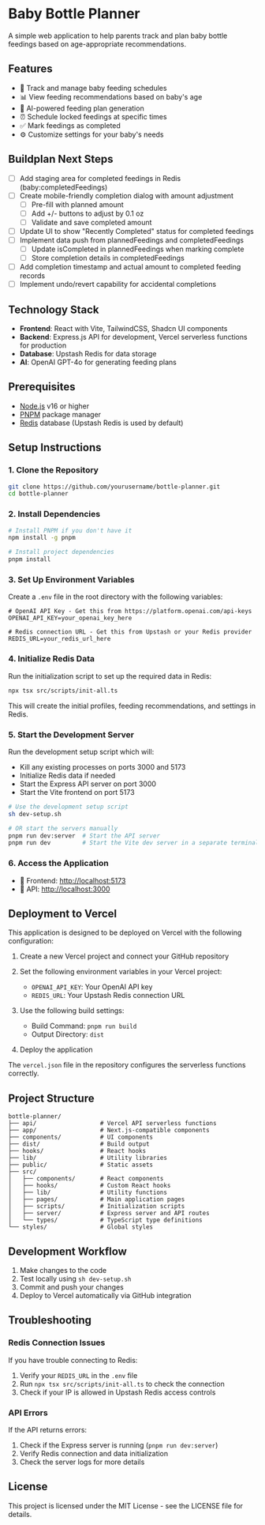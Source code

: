 # Baby Bottle Planner

A simple web application to help parents track and plan baby bottle feedings based on age-appropriate recommendations.

## Features

- 📱 Track and manage baby feeding schedules
- 📊 View feeding recommendations based on baby's age
- 🤖 AI-powered feeding plan generation
- ⏰ Schedule locked feedings at specific times
- ✅ Mark feedings as completed
- ⚙️ Customize settings for your baby's needs


## Buildplan Next Steps

- [ ] Add staging area for completed feedings in Redis (baby:completedFeedings)
- [ ] Create mobile-friendly completion dialog with amount adjustment
  - [ ] Pre-fill with planned amount
  - [ ] Add +/- buttons to adjust by 0.1 oz
  - [ ] Validate and save completed amount
- [ ] Update UI to show "Recently Completed" status for completed feedings
- [ ] Implement data push from plannedFeedings and completedFeedings
  - [ ] Update isCompleted in plannedFeedings when marking complete
  - [ ] Store completion details in completedFeedings
- [ ] Add completion timestamp and actual amount to completed feeding records
- [ ] Implement undo/revert capability for accidental completions

## Technology Stack

- **Frontend**: React with Vite, TailwindCSS, Shadcn UI components
- **Backend**: Express.js API for development, Vercel serverless functions for production
- **Database**: Upstash Redis for data storage
- **AI**: OpenAI GPT-4o for generating feeding plans

## Prerequisites

- [Node.js](https://nodejs.org/) v16 or higher
- [PNPM](https://pnpm.io/) package manager
- [Redis](https://redis.io/) database (Upstash Redis is used by default)

## Setup Instructions

### 1. Clone the Repository

```bash
git clone https://github.com/yourusername/bottle-planner.git
cd bottle-planner
```

### 2. Install Dependencies

```bash
# Install PNPM if you don't have it
npm install -g pnpm

# Install project dependencies
pnpm install
```

### 3. Set Up Environment Variables

Create a `.env` file in the root directory with the following variables:

```
# OpenAI API Key - Get this from https://platform.openai.com/api-keys
OPENAI_API_KEY=your_openai_key_here

# Redis connection URL - Get this from Upstash or your Redis provider
REDIS_URL=your_redis_url_here
```

### 4. Initialize Redis Data

Run the initialization script to set up the required data in Redis:

```bash
npx tsx src/scripts/init-all.ts
```

This will create the initial profiles, feeding recommendations, and settings in Redis.

### 5. Start the Development Server

Run the development setup script which will:
- Kill any existing processes on ports 3000 and 5173
- Initialize Redis data if needed
- Start the Express API server on port 3000
- Start the Vite frontend on port 5173

```bash
# Use the development setup script
sh dev-setup.sh

# OR start the servers manually
pnpm run dev:server  # Start the API server
pnpm run dev         # Start the Vite dev server in a separate terminal
```

### 6. Access the Application

- 📱 Frontend: [http://localhost:5173](http://localhost:5173)
- 🔌 API: [http://localhost:3000](http://localhost:3000)

## Deployment to Vercel

This application is designed to be deployed on Vercel with the following configuration:

1. Create a new Vercel project and connect your GitHub repository

2. Set the following environment variables in your Vercel project:
   - `OPENAI_API_KEY`: Your OpenAI API key
   - `REDIS_URL`: Your Upstash Redis connection URL

3. Use the following build settings:
   - Build Command: `pnpm run build`
   - Output Directory: `dist`

4. Deploy the application

The `vercel.json` file in the repository configures the serverless functions correctly.

## Project Structure

```
bottle-planner/
├── api/                  # Vercel API serverless functions
├── app/                  # Next.js-compatible components
├── components/           # UI components
├── dist/                 # Build output
├── hooks/                # React hooks
├── lib/                  # Utility libraries
├── public/               # Static assets
├── src/
│   ├── components/       # React components
│   ├── hooks/            # Custom React hooks
│   ├── lib/              # Utility functions
│   ├── pages/            # Main application pages
│   ├── scripts/          # Initialization scripts
│   ├── server/           # Express server and API routes
│   └── types/            # TypeScript type definitions
└── styles/               # Global styles
```

## Development Workflow

1. Make changes to the code
2. Test locally using `sh dev-setup.sh`
3. Commit and push your changes
4. Deploy to Vercel automatically via GitHub integration

## Troubleshooting

### Redis Connection Issues

If you have trouble connecting to Redis:

1. Verify your `REDIS_URL` in the `.env` file
2. Run `npx tsx src/scripts/init-all.ts` to check the connection
3. Check if your IP is allowed in Upstash Redis access controls

### API Errors

If the API returns errors:

1. Check if the Express server is running (`pnpm run dev:server`)
2. Verify Redis connection and data initialization
3. Check the server logs for more details

## License

This project is licensed under the MIT License - see the LICENSE file for details. 